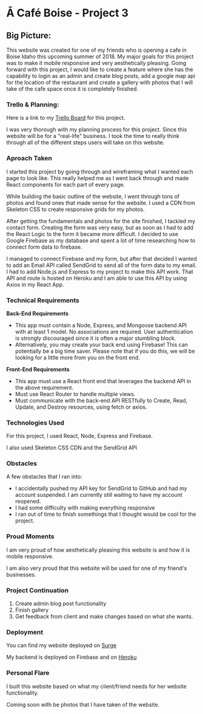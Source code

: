 # Ā Café Boise - Project 3

## Big Picture:
This website was created for one of my friends who is opening a cafe in Boise Idaho this upcoming summer of 2018. My major goals for this project was to make it mobile responsive and very aesthetically pleasing. Going forward with this project, I would like to create a feature where she has the capability to login as an admin and create blog posts, add a google map api for the location of the restaurant and create a gallery with photos that I will take of the cafe space once it is completely finished.

### Trello & Planning:

Here is a link to my [Trello Board](https://trello.com/b/eehEPsXB/a-cafe-project-3) for this project.

I was very thorough with my planning process for this project. Since this website will be for a "real-life" business. I took the time to really think through all of the different steps users will take on this website.

### Aproach Taken

I started this project by going through and wireframing what I wanted each page to look like. This really helped me as I went back through and made React components for each part of every page. 

While building the basic outline of the website, I went through tons of photos and found ones that made sense for the website. I used a CDN from Skeleton CSS to create responsive grids for my photos.

After getting the fundamentals and photos for the site finished, I tackled my contact form. Creating the form was very easy, but as soon as I had to add the React Logic to the form it became more difficult. I decided to use Google Firebase as my database and spent a lot of time researching how to connect form data to firebase. 

I managed to connect Firebase and my form, but after that decided I wanted to add an Email API called SendGrid to send all of the form data to my email. I had to add Node.js and Express to my project to make this API work. That API and route is hosted on Heroku and I am able to use this API by using Axios in my React App.

### Technical Requirements

**Back-End Requirements**
- This app must contain a Node, Express, and Mongoose backend API with at least 1 model. No associations are required. User authentication is strongly discouraged since it is often a major stumbling block.
- Alternatively, you may create your back end using Firebase! This can potentially be a big time saver. Please note that if you do this, we will be looking for a little more from you on the front end.

**Front-End Requirements**
- This app must use a React front end that leverages the backend API in the above requirement.
- Must use React Router to handle multiple views.
- Must communicate with the back-end API RESTfully to Create, Read, Update, and Destroy resources, using fetch or axios.

### Technologies Used

For this project, I used React, Node, Express and Firebase. 

I also used Skeleton CSS CDN and the SendGrid API

### Obstacles

A few obstacles that I ran into:

- I accidentally pushed my API key for SendGrid to GitHub and had my account suspended. I am currently still waiting to have my account reopened.
- I had some difficulty with making everything responsive
- I ran out of time to finish somethings that I thought would be cool for the project.

### Proud Moments

I am very proud of how aesthetically pleasing this website is and how it is mobile responsive. 

I am also very proud that this website will be used for one of my friend's businesses.

### Project Continuation

1. Create admin blog post functionality
2. Finish gallery
3. Get feedback from client and make changes based on what she wants.

### Deployment

You can find my website deployed on [Surge](http://acafeboise.surge.sh/)

My backend is deployed on Firebase and on [Heroku](https://github.com/katcozadd/project3-backend)

### Personal Flare

I built this website based on what my client/friend needs for her website functionality.

Coming soon with be photos that I have taken of the website.



